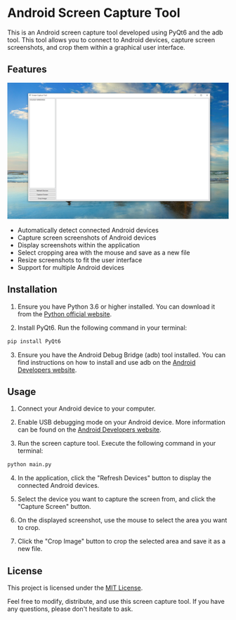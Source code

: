 # Android Screen Capture Tool

This is an Android screen capture tool developed using PyQt6 and the adb tool. This tool allows you to connect to Android devices, capture screen screenshots, and crop them within a graphical user interface.

## Features

![image](./demo.png)

- Automatically detect connected Android devices
- Capture screen screenshots of Android devices
- Display screenshots within the application
- Select cropping area with the mouse and save as a new file
- Resize screenshots to fit the user interface
- Support for multiple Android devices

## Installation

1. Ensure you have Python 3.6 or higher installed. You can download it from the [Python official website](https://www.python.org/downloads/).

2. Install PyQt6. Run the following command in your terminal:

 ```bash
 pip install PyQt6
 ```
3. Ensure you have the Android Debug Bridge (adb) tool installed. You can find instructions on how to install and use adb on the [Android Developers website](https://developer.android.com/studio/command-line/adb).

## Usage

1. Connect your Android device to your computer.

2. Enable USB debugging mode on your Android device. More information can be found on the [Android Developers website](https://developer.android.com/studio/debug/dev-options).

3. Run the screen capture tool. Execute the following command in your terminal:

 ```bash
 python main.py
 ```

4. In the application, click the "Refresh Devices" button to display the connected Android devices.

5. Select the device you want to capture the screen from, and click the "Capture Screen" button.

6. On the displayed screenshot, use the mouse to select the area you want to crop.

7. Click the "Crop Image" button to crop the selected area and save it as a new file.

## License

This project is licensed under the [MIT License](https://opensource.org/licenses/MIT).

Feel free to modify, distribute, and use this screen capture tool. If you have any questions, please don't hesitate to ask.